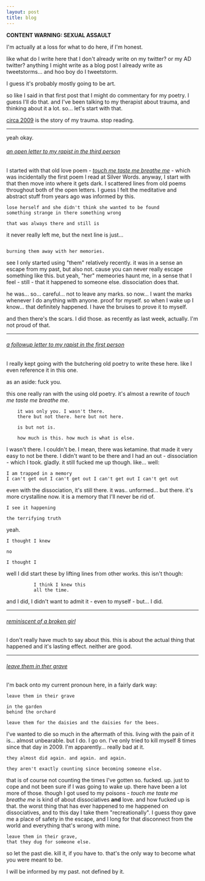 ```yaml
---
layout: post
title: blog
---
```


**CONTENT WARNING: SEXUAL ASSAULT**

I'm actually at a loss for what to do here, if I'm honest.

like what do I write here that I don't already write on my twitter? or my AD twitter? anything I might write as a blog post I already write as tweetstorms... and hoo boy do I tweetstorm.

I guess it's probably mostly going to be art.

so like I said in that first post that I might do commentary for my poetry. I guess I'll do that. and I've been talking to my therapist about trauma, and thinking about it a lot. so... let's start with that.

[circa 2009](https://imogenerative.github.io/poetry/circa%202009/) is the story of my trauma. stop reading.

---

yeah okay.

###### _[an open letter to my rapist in the third person](https://imogenerative.github.io/poetry/circa%202009/an%20open%20letter%20to%20my%20rapist%20in%20the%20third%20person)_

I started with that old love poem - _[touch me taste me breathe me](https://imogenerative.github.io/poetry/the%20telegraph%20pole%20has%20spoke%20to%20me/touch%20me%20taste%20me%20breathe%20me)_ - which was incidentally the first poem I read at Silver Words. anyway, I start with that then move into where it gets dark. I scattered lines from old poems throughout both of the open letters. I guess I felt the meditative and abstract stuff from years ago was informed by this.

```
lose herself and she didn't think she wanted to be found
something strange in there something wrong

that was always there and still is
```

it never really left me, but the next line is just...

```

burning them away with her memories.
```

see I only started using "them" relatively recently. it was in a sense an escape from my past, but also not. cause you can never really escape something like this. but yeah, "her" memeories haunt me, in a sense that I feel - still - that it happened to someone else. dissociation does that.

he was... so... careful... not to leave any marks. so now... I want the marks whenever I do anything with anyone. proof for myself. so when I wake up I know... that definitely happened. I have the bruises to prove it to myself.

and then there's the scars. I did those. as recently as last week, actually. I'm not proud of that.

---

###### _[a followup letter to my rapist in the first person](https://imogenerative.github.io/poetry/circa%202009/a%20followup%20letter%20to%20my%20rapist%20in%20the%20first%20person)_

I really kept going with the butchering old poetry to write these here. like I even reference it in this one.

as an aside: fuck you.

this one really ran with the using old poetry. it's almost a rewrite of _touch me taste me breathe me_.

```
    it was only you. I wasn't there.
    there but not there. here but not here.

    is but not is.

    how much is this. how much is what is else.
```

I wasn't there. I couldn't be. I mean, there was ketamine. that made it very easy to not be there. I didn't want to be there and I had an out - dissociation - which I took. gladly. it still fucked me up though. like... well:

```
I am trapped in a memory 
I can't get out I can't get out I can't get out I can't get out 
```

even with the dissociation, it's still there. it was.. unformed... but there. it's more crystalline now. it is a memory that I'll never be rid of.

```
I see it happening

the terrifying truth
```

yeah.

```
I thought I knew

no

I thought I
```

well I did start these by lifting lines from other works. this isn't though:

```
          I think I knew this
          all the time.
```

and I did, I didn't want to admit it - even to myself - but... I did.

---

###### _[reminiscent of a broken girl](https://imogenerative.github.io/poetry/circa%202009/reminiscent%20of%20a%20broken%20girl)_

I don't really have much to say about this. this is about the actual thing that happened and it's lasting effect. neither are good.

---
###### _[leave them in ther grave](https://imogenerative.github.io/poetry/circa%202009/leave%20them%20in%20their%20grave)_

I'm back onto my current pronoun here, in a fairly dark way:

```
leave them in their grave

in the garden
behind the orchard

leave them for the daisies and the daisies for the bees.
```

I've wanted to die so much in the aftermath of this. living with the pain of it is... almost unbearable. but I do. I go on. I've only tried to kill myself 8 times since that day in 2009. I'm apparently... really bad at it.

```
they almost did again. and again. and again.

they aren't exactly counting since becoming someone else.
```

that is of course not counting the times I've gotten so. fucked. up. just to cope and not been sure if I was going to wake up. there have been a lot more of those. though I got used to my poisons - _touch me taste me breathe me_ is kind of about dissociatives **and** love. and how fucked up is that. the worst thing that has ever happened to me happened on dissociatives, and to this day I take them "recreationally". I guess thoy gave me a place of safety in the escape, and I long for that disconnect from the world and everything that's wrong with mine.

```
leave them in their grave,
that they dug for someone else.
```

so let the past die. kill it, if you have to. that's the only way to become what you were meant to be.

I will be informed by my past. not defined by it.
